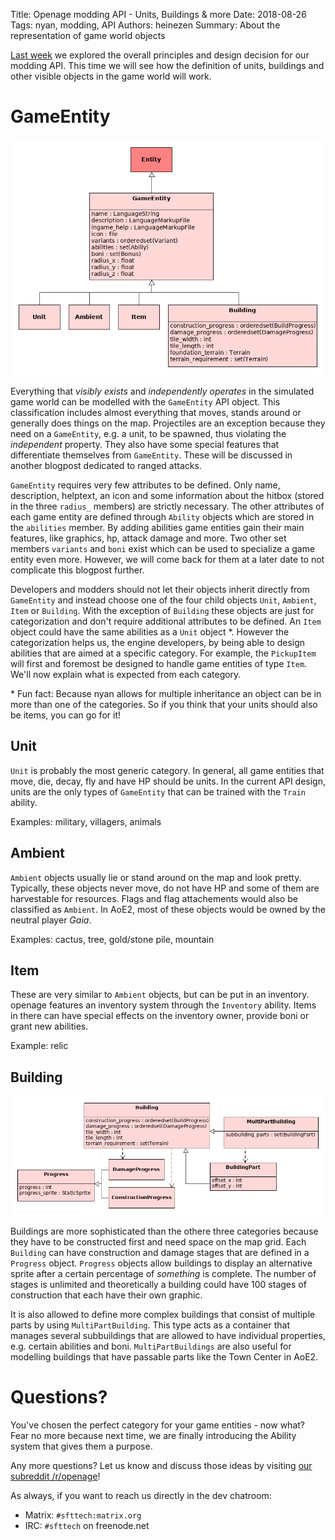 Title: Openage modding API - Units, Buildings & more
Date: 2018-08-26
Tags: nyan, modding, API
Authors: heinezen
Summary: About the representation of game world objects

[Last week](D0000-openage_mod_api_intro.md) we explored the overall principles and design decision for our modding API. This time we will see how the definition of units, buildings and other visible objects in the game world will work.

# GameEntity

![GameEntity](../images/D0001-game-entity-overview.png)

Everything that *visibly exists* and *independently operates* in the simulated game world can be modelled with the `GameEntity` API object. This classification includes almost everything that moves, stands around or generally does things on the map. Projectiles are an exception because they need on a `GameEntity`, e.g. a unit, to be spawned, thus violating the *independent* property. They also have some special features that differentiate themselves from `GameEntity`. These will be discussed in another blogpost dedicated to ranged attacks.

`GameEntity` requires very few attributes to be defined. Only name, description, helptext, an icon and some information about the hitbox (stored in the three `radius_` members) are strictly necessary. The other attributes of each game entity are defined through `Ability` objects which are stored in the `abilities` member. By adding abilities game entities gain their main features, like graphics, hp, attack damage and more. Two other set members `variants` and `boni` exist which can be used to specialize a game entity even more. However, we will come back for them at a later date to not complicate this blogpost further.

Developers and modders should not let their objects inherit directly from `GameEntity` and instead choose one of the four child objects `Unit`, `Ambient`, `Item` or `Building`. With the exception of `Building` these objects are just for categorization and don't require additional attributes to be defined. An `Item` object could have the same abilities as a `Unit` object \*. However the categorization helps us, the engine developers, by being able to design abilities that are aimed at a specific category. For example, the `PickupItem` will first and foremost be designed to handle game entities of type `Item`. We'll now explain what is expected from each category.

\* Fun fact: Because nyan allows for multiple inheritance an object can be in more than one of the categories. So if you think that your units should also be items, you can go for it!

## Unit

`Unit` is probably the most generic category. In general, all game entities that move, die, decay, fly and have HP should be units. In the current API design, units are the only types of `GameEntity` that can be trained with the `Train` ability. 

Examples: military, villagers, animals

## Ambient

`Ambient` objects usually lie or stand around on the map and look pretty. Typically, these objects never move, do not have HP and some of them are harvestable for resources. Flags and flag attachements would also be classified as `Ambient`. In AoE2, most of these objects would be owned by the neutral player *Gaia*.

Examples: cactus, tree, gold/stone pile, mountain

## Item

These are very similar to `Ambient` objects, but can be put in an inventory. openage features an inventory system through the `Inventory` ability. Items in there can have special effects on the inventory owner, provide boni or grant new abilities.

Example: relic

## Building

![Building](../images/D0001-building.png)

Buildings are more sophisticated than the othere three categories because they have to be constructed first and need space on the map grid. Each `Building` can have construction and damage stages that are defined in a `Progress` object. `Progress` objects allow buildings to display an alternative sprite after a certain percentage of *something* is complete. The number of stages is unlimited and theoretically a building could have 100 stages of construction that each have their own graphic.

It is also allowed to define more complex buildings that consist of multiple parts by using `MultiPartBuilding`. This type acts as a container that manages several subbuildings that are allowed to have individual properties, e.g. certain abilities and boni. `MultiPartBuildings` are also useful for modelling buildings that have passable parts like the Town Center in AoE2.


# Questions?

You've chosen the perfect category for your game entities - now what? Fear no more because next time, we are finally introducing the Ability system that gives them a purpose.

Any more questions? Let us know and discuss those ideas by visiting [our subreddit /r/openage](https://reddit.com/r/openage)!

As always, if you want to reach us directly in the dev chatroom:

* Matrix: `#sfttech:matrix.org`
* IRC: `#sfttech` on freenode.net

